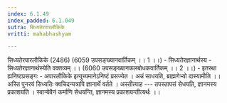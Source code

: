 ```yaml
---
index: 6.1.49
index_padded: 6.1.049
sutra: सिध्यतेरपारलौकिके
vritti: mahabhashyam

---
```

 सिध्यतेरपारलौकिके (2486) (6059 उपसङ्ख्यानवार्तिकम् ।। 1 ।।) - सिध्यतेरज्ञानार्थस्य - सिध्यतेरज्ञानार्थस्येति वक्तव्यम् ।। (6060 उपसङ्ख्यानफलबोधकवार्तिकम् ।। 2 ।।) - इतरथा ह्यनिष्टप्रसङ्गः - अपारलौकिके इत्युच्यमानेऽनिष्टं प्रसज्येत । अन्नं साधयति, ब्राह्मणेभ्यो दास्यामीति ।। अस्ति पुनरयं सिध्यतिः क्वचिदन्यत्रापि ज्ञानार्थे वर्तते । अस्तीत्याह --- तपस्तापसं सेधयति, ज्ञानमस्य प्रकाशयति । स्वान्येवैनं कर्माणि सेधयन्ति, ज्ञानमस्य प्रकाशयन्तीत्यर्थः ।। 